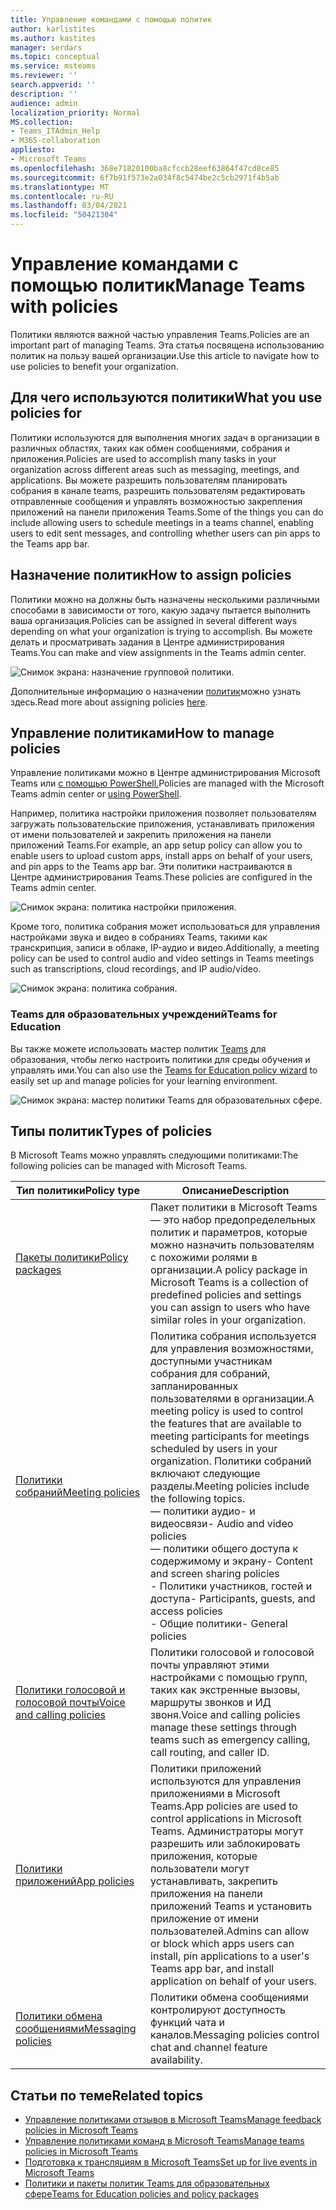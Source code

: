 ```yaml
---
title: Управление командами с помощью политик
author: karlistites
ms.author: kastites
manager: serdars
ms.topic: conceptual
ms.service: msteams
ms.reviewer: ''
search.appverid: ''
description: ''
audience: admin
localization_priority: Normal
MS.collection:
- Teams_ITAdmin_Help
- M365-collaboration
appliesto:
- Microsoft Teams
ms.openlocfilehash: 368e71820100ba8cfccb28eef63864f47cd8ce85
ms.sourcegitcommit: 6f7b91f573e2a034f8c5474be2c5cb2971f4b5ab
ms.translationtype: MT
ms.contentlocale: ru-RU
ms.lasthandoff: 03/04/2021
ms.locfileid: "50421304"
---
```

# <a name="manage-teams-with-policies"></a><span data-ttu-id="39f35-102">Управление командами с помощью политик</span><span class="sxs-lookup"><span data-stu-id="39f35-102">Manage Teams with policies</span></span>

<span data-ttu-id="39f35-103">Политики являются важной частью управления Teams.</span><span class="sxs-lookup"><span data-stu-id="39f35-103">Policies are an important part of managing Teams.</span></span> <span data-ttu-id="39f35-104">Эта статья посвящена использованию политик на пользу вашей организации.</span><span class="sxs-lookup"><span data-stu-id="39f35-104">Use this article to navigate how to use policies to benefit your organization.</span></span>

## <a name="what-you-use-policies-for"></a><span data-ttu-id="39f35-105">Для чего используются политики</span><span class="sxs-lookup"><span data-stu-id="39f35-105">What you use policies for</span></span>

<span data-ttu-id="39f35-106">Политики используются для выполнения многих задач в организации в различных областях, таких как обмен сообщениями, собрания и приложения.</span><span class="sxs-lookup"><span data-stu-id="39f35-106">Policies are used to accomplish many tasks in your organization across different areas such as messaging, meetings, and applications.</span></span> <span data-ttu-id="39f35-107">Вы можете разрешить пользователям планировать собрания в канале teams, разрешить пользователям редактировать отправленные сообщения и управлять возможностью закрепления приложений на панели приложения Teams.</span><span class="sxs-lookup"><span data-stu-id="39f35-107">Some of the things you can do include allowing users to schedule meetings in a teams channel, enabling users to edit sent messages, and controlling whether users can pin apps to the Teams app bar.</span></span>

## <a name="how-to-assign-policies"></a><span data-ttu-id="39f35-108">Назначение политик</span><span class="sxs-lookup"><span data-stu-id="39f35-108">How to assign policies</span></span>

<span data-ttu-id="39f35-109">Политики можно на должны быть назначены несколькими различными способами в зависимости от того, какую задачу пытается выполнить ваша организация.</span><span class="sxs-lookup"><span data-stu-id="39f35-109">Policies can be assigned in several different ways depending on what your organization is trying to accomplish.</span></span> <span data-ttu-id="39f35-110">Вы можете делать и просматривать задания в Центре администрирования Teams.</span><span class="sxs-lookup"><span data-stu-id="39f35-110">You can make and view assignments in the Teams admin center.</span></span>

![Снимок экрана: назначение групповой политики.](media/group-policy-assignment.png)

<span data-ttu-id="39f35-112">Дополнительные информацию о назначении [политик](assign-policies.md)можно узнать здесь.</span><span class="sxs-lookup"><span data-stu-id="39f35-112">Read more about assigning policies [here](assign-policies.md).</span></span>

## <a name="how-to-manage-policies"></a><span data-ttu-id="39f35-113">Управление политиками</span><span class="sxs-lookup"><span data-stu-id="39f35-113">How to manage policies</span></span>

<span data-ttu-id="39f35-114">Управление политиками можно в Центре администрирования Microsoft Teams или [с помощью PowerShell.](https://docs.microsoft.com/microsoftteams/teams-powershell-managing-teams#manage-policies-via-powershell)</span><span class="sxs-lookup"><span data-stu-id="39f35-114">Policies are managed with the Microsoft Teams admin center or [using PowerShell](https://docs.microsoft.com/microsoftteams/teams-powershell-managing-teams#manage-policies-via-powershell).</span></span>

<span data-ttu-id="39f35-115">Например, политика настройки приложения позволяет пользователям загружать пользовательские приложения, устанавливать приложения от имени пользователей и закрепить приложения на панели приложений Teams.</span><span class="sxs-lookup"><span data-stu-id="39f35-115">For example, an app setup policy can allow you to enable users to upload custom apps, install apps on behalf of your users, and pin apps to the Teams app bar.</span></span> <span data-ttu-id="39f35-116">Эти политики настраиваются в Центре администрирования Teams.</span><span class="sxs-lookup"><span data-stu-id="39f35-116">These policies are configured in the Teams admin center.</span></span>

![Снимок экрана: политика настройки приложения.](media/app-setup-policy.png)

<span data-ttu-id="39f35-118">Кроме того, политика собрания может использоваться для управления настройками звука и видео в собраниях Teams, такими как транскрипция, записи в облаке, IP-аудио и видео.</span><span class="sxs-lookup"><span data-stu-id="39f35-118">Additionally, a meeting policy can be used to control audio and video settings in Teams meetings such as transcriptions, cloud recordings, and IP audio/video.</span></span>

![Снимок экрана: политика собрания.](media/engineering-meeting-policy.png)

### <a name="teams-for-education"></a><span data-ttu-id="39f35-120">Teams для образовательных учреждений</span><span class="sxs-lookup"><span data-stu-id="39f35-120">Teams for Education</span></span>

<span data-ttu-id="39f35-121">Вы также можете использовать мастер политик [Teams](easy-policy-setup-edu.md) для образования, чтобы легко настроить политики для среды обучения и управлять ими.</span><span class="sxs-lookup"><span data-stu-id="39f35-121">You can also use the [Teams for Education policy wizard](easy-policy-setup-edu.md) to easily set up and manage policies for your learning environment.</span></span>

![Снимок экрана: мастер политики Teams для образовательных сфере.](media/easy-policy-setup-quick-setup.png)

## <a name="types-of-policies"></a><span data-ttu-id="39f35-123">Типы политик</span><span class="sxs-lookup"><span data-stu-id="39f35-123">Types of policies</span></span>

<span data-ttu-id="39f35-124">В Microsoft Teams можно управлять следующими политиками:</span><span class="sxs-lookup"><span data-stu-id="39f35-124">The following policies can be managed with Microsoft Teams.</span></span>

<span data-ttu-id="39f35-125">Тип политики</span><span class="sxs-lookup"><span data-stu-id="39f35-125">Policy type</span></span> | <span data-ttu-id="39f35-126">Описание</span><span class="sxs-lookup"><span data-stu-id="39f35-126">Description</span></span>
------------|------------
[<span data-ttu-id="39f35-127">Пакеты политики</span><span class="sxs-lookup"><span data-stu-id="39f35-127">Policy packages</span></span>](manage-policy-packages.md) | <span data-ttu-id="39f35-128">Пакет политики в Microsoft Teams — это набор предопределельных политик и параметров, которые можно назначить пользователям с похожими ролями в организации.</span><span class="sxs-lookup"><span data-stu-id="39f35-128">A policy package in Microsoft Teams is a collection of predefined policies and settings you can assign to users who have similar roles in your organization.</span></span>
[<span data-ttu-id="39f35-129">Политики собраний</span><span class="sxs-lookup"><span data-stu-id="39f35-129">Meeting policies</span></span>](meeting-policies-in-teams.md) | <span data-ttu-id="39f35-130">Политика собрания используется для управления возможностями, доступными участникам собрания для собраний, запланированных пользователями в организации.</span><span class="sxs-lookup"><span data-stu-id="39f35-130">A meeting policy is used to control the features that are available to meeting participants for meetings scheduled by users in your organization.</span></span> <span data-ttu-id="39f35-131">Политики собраний включают следующие разделы.</span><span class="sxs-lookup"><span data-stu-id="39f35-131">Meeting policies include the following topics.</span></span><br> <span data-ttu-id="39f35-132">— политики аудио- и видеосвязи</span><span class="sxs-lookup"><span data-stu-id="39f35-132">- Audio and video policies</span></span><br> <span data-ttu-id="39f35-133">— политики общего доступа к содержимому и экрану</span><span class="sxs-lookup"><span data-stu-id="39f35-133">- Content and screen sharing policies</span></span><br> <span data-ttu-id="39f35-134">- Политики участников, гостей и доступа</span><span class="sxs-lookup"><span data-stu-id="39f35-134">- Participants, guests, and access policies</span></span><br> <span data-ttu-id="39f35-135">- Общие политики</span><span class="sxs-lookup"><span data-stu-id="39f35-135">- General policies</span></span>
[<span data-ttu-id="39f35-136">Политики голосовой и голосовой почты</span><span class="sxs-lookup"><span data-stu-id="39f35-136">Voice and calling policies</span></span>](voice-and-calling-policies.md)| <span data-ttu-id="39f35-137">Политики голосовой и голосовой почты управляют этими настройками с помощью групп, таких как экстренные вызовы, маршруты звонков и ИД звоня.</span><span class="sxs-lookup"><span data-stu-id="39f35-137">Voice and calling policies manage these settings through teams such as emergency calling, call routing, and caller ID.</span></span>
[<span data-ttu-id="39f35-138">Политики приложений</span><span class="sxs-lookup"><span data-stu-id="39f35-138">App policies</span></span>](app-policies.md)| <span data-ttu-id="39f35-139">Политики приложений используются для управления приложениями в Microsoft Teams.</span><span class="sxs-lookup"><span data-stu-id="39f35-139">App policies are used to control applications in Microsoft Teams.</span></span> <span data-ttu-id="39f35-140">Администраторы могут разрешить или заблокировать приложения, которые пользователи могут устанавливать, закрепить приложения на панели приложений Teams и установить приложение от имени пользователей.</span><span class="sxs-lookup"><span data-stu-id="39f35-140">Admins can allow or block which apps users can install, pin applications to a user's Teams app bar, and install application on behalf of your users.</span></span>
[<span data-ttu-id="39f35-141">Политики обмена сообщениями</span><span class="sxs-lookup"><span data-stu-id="39f35-141">Messaging policies</span></span>](messaging-policies-in-teams.md)| <span data-ttu-id="39f35-142">Политики обмена сообщениями контролируют доступность функций чата и каналов.</span><span class="sxs-lookup"><span data-stu-id="39f35-142">Messaging policies control chat and channel feature availability.</span></span>

## <a name="related-topics"></a><span data-ttu-id="39f35-143">Статьи по теме</span><span class="sxs-lookup"><span data-stu-id="39f35-143">Related topics</span></span>

* [<span data-ttu-id="39f35-144">Управление политиками отзывов в Microsoft Teams</span><span class="sxs-lookup"><span data-stu-id="39f35-144">Manage feedback policies in Microsoft Teams</span></span>](manage-feedback-policies-in-teams.md)
* [<span data-ttu-id="39f35-145">Управление политиками команд в Microsoft Teams</span><span class="sxs-lookup"><span data-stu-id="39f35-145">Manage teams policies in Microsoft Teams</span></span>](teams-policies.md)
* [<span data-ttu-id="39f35-146">Подготовка к трансляциям в Microsoft Teams</span><span class="sxs-lookup"><span data-stu-id="39f35-146">Set up for live events in Microsoft Teams</span></span>](teams-live-events/set-up-for-teams-live-events.md)
* [<span data-ttu-id="39f35-147">Политики и пакеты политик Teams для образовательных сфере</span><span class="sxs-lookup"><span data-stu-id="39f35-147">Teams for Education policies and policy packages</span></span>](policy-packages-edu.md)
